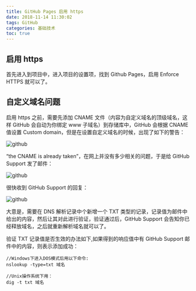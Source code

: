 ```yaml
---
title: GitHub Pages 启用 https
date: 2018-11-14 11:30:02
tags: GitHub
categories: 基础技术
toc: true
---
```


## 启用 https

首先进入到项目中，进入项目的设置项，找到 Github Pages，启用 Enforce HTTPS 就可以了。
<!-- more -->

## 自定义域名问题

启用 https 之前，需要先添加 CNAME 文件（内容为自定义域名的顶级域名，这样 GitHub 会自动为你绑定 www 子域名）到存储库中，GitHub 会根据 CNAME 值设置 Custom domain，但是在设置自定义域名的时候，出现了如下的警告：

![github](/img/images/github.png)


“the CNAME is already taken”，在网上并没有多少相关的问题，于是给 GitHub Support 发了邮件：

![github](/img/images/github-support.png)


很快收到 GitHub Support 的回复：

![github](/img/images/github-support2.png)


大意是，需要在 DNS 解析记录中个新增一个 TXT 类型的记录，记录值为邮件中给出的内容，然后让其对此进行验证，验证通过后，GitHub Support 会告知你已经释放域名，之后就重新解析域名就可以了。

验证 TXT 记录值是否生效的办法如下,如果得到的响应值中有 GitHub Support 邮件中的内容，则表示添加成功：

```
//Windows下进入DOS模式后用以下命令:
nslookup -type=txt 域名

//Unix操作系统下用：
dig -t txt 域名
```
